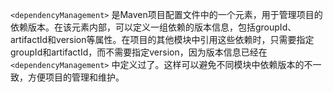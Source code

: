 `<dependencyManagement>` 是Maven项目配置文件中的一个元素，用于管理项目的依赖版本。在该元素内部，可以定义一组依赖的版本信息，包括groupId、artifactId和version等属性。在项目的其他模块中引用这些依赖时，只需要指定groupId和artifactId，而不需要指定version，因为版本信息已经在`<dependencyManagement>` 中定义过了。这样可以避免不同模块中依赖版本的不一致，方便项目的管理和维护。